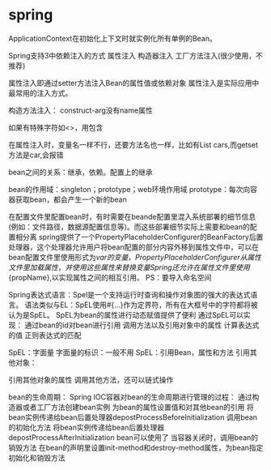 # spring

ApplicationContext在初始化上下文时就实例化所有单例的Bean。

Spring支持3中依赖注入的方式
属性注入
构造器注入
工厂方法注入(很少使用，不推荐)

属性注入即通过setter方法注入Bean的属性值或依赖对象
属性注入是实际应用中最常用的注入方式。

构造方法注入：
construct-arg没有name属性

如果有特殊字符如<>，用<![CDATA[]]>包含

在属性注入时，变量名一样不行，还要方法名也一样，比如有List<Car> cars,而getset方法是car,会报错

bean之间的关系：继承，依赖。配置上的继承

bean的作用域：singleton；prototype；web环境作用域
prototype：每次向容器获取bean，都会产生一个新的bean

在配置文件里配置bean时，有时需要在beande配置里混入系统部署的细节信息(例如：文件路径，数据源配置信息等)。而这些部署细节实际上需要和bean的配置相分离
spring提供了一个PropertyPlaceholderConfigurer的BeanFactory后置处理器，这个处理器允许用户将bean配置的部分内容外移到属性文件中，可以在bean配置文件里使用形式为${var}的变量，PropertyPlaceholderConfigurer从属性文件里加载属性，并使用这些属性来替换变量
Spring还允许在属性文件里使用${propName},以实现属性之间的相互引用。
PS：要导入命名空间


Spring表达式语言：Spel是一个支持运行时查询和操作对象图的强大的表达式语言。
语法类似与EL：SpEL使用#{...}作为定界符，所有在大框号中的字符都将被认为是SpEL。
SpEL为bean的属性进行动态赋值提供了便利
通过SpEL可以实现：
通过bean的id对bean进行引用
调用方法以及引用对象中的属性
计算表达式的值
正则表达式的匹配

SpEL：字面量
字面量的标识：一般不用
SpEL：引用Bean，属性和方法
引用其他对象：
<!--通过value属性和SpEL配置Bean之间的应用关系 -->
<property name="prefix" value="#{prefixGenerator}"></propert>
引用其他对象的属性
调用其他方法，还可以链式操作

bean的生命周期：
Spring IOC容器对bean的生命周期进行管理的过程：
通过构造器或者工厂方法创建bean实例
为bean的属性设置值和对其他bean的引用
将bean实例传递给bean后置处理器depostProcessBeforeInitialization
调用bean的初始化方法
将bean实例传递给bean后置处理器depostProcessAfterInitialization
bean可以使用了
当容器关闭时，调用bean的销毁方法
在bean的声明里设置init-method和destroy-method属性，为bean指定初始化和销毁方法